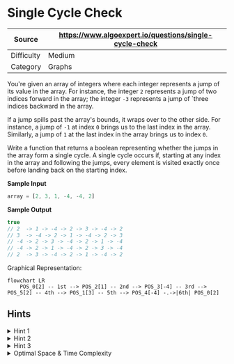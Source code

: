 # Single Cycle Check

| Source | https://www.algoexpert.io/questions/single-cycle-check |
|---|---|
| Difficulty | Medium |
| Category | Graphs |

You're given an array of integers where each integer represents a jump of its 
value in the array. For instance, the integer `2` represents a jump of two indices 
forward in the array; the integer `-3` represents a jump of `three indices backward 
in the array.

If a jump spills past the array's bounds, it wraps over to the other side. For
instance, a jump of `-1` at index `0` brings us to the last index in the array.
Similarly, a jump of `1` at the last index in the array brings us to index `0`.

Write a function that returns a boolean representing whether the jumps in the
array form a single cycle. A single cycle occurs if, starting at any index in
the array and following the jumps, every element is visited exactly once before
landing back on the starting index.

**Sample Input**
```ts
array = [2, 3, 1, -4, -4, 2]
```

**Sample Output**
```ts
true
// 2  -> 1 -> -4 -> 2 -> 3 -> -4 -> 2
// 3  -> -4 -> 2 -> 1 -> -4 -> 2 -> 3
// -4 -> 2 -> 3 -> -4 -> 2 -> 1 -> -4
// -4 -> 2 -> 1 -> -4 -> 2 -> 3 -> -4
// 2  -> 3 -> -4 -> 2 -> 1 -> -4 -> 2
```

Graphical Representation:
```mermaid
flowchart LR
    POS_0[2] -- 1st --> POS_2[1] -- 2nd --> POS_3[-4] -- 3rd --> POS_5[2] -- 4th --> POS_1[3] -- 5th --> POS_4[-4] -.->|6th| POS_0[2]
```

## Hints

<details>
<summary>Hint 1</summary>
...
</details>

<details>
<summary>Hint 2</summary>
...
</details>

<details>
<summary>Hint 3</summary>
...
</details>

<details>
<summary>Optimal Space &amp; Time Complexity</summary>
O(??) time | O(??) space - where ?? is ...
</details>
